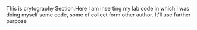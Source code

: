 This is crytography Section.Here I am inserting my lab code in which i was doing myself some code, some of collect form other author. It'll use further purpose
